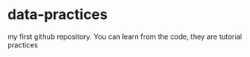 # data-practices
my first github repository. You can learn from the code, they are tutorial practices
